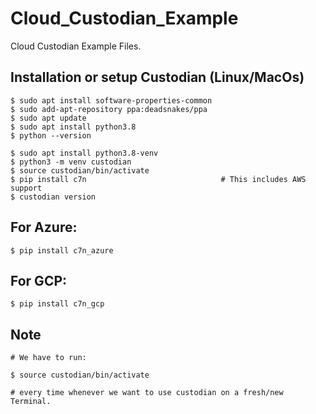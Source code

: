 # Cloud_Custodian_Example
Cloud Custodian Example Files.

## Installation or setup Custodian (Linux/MacOs)

```
$ sudo apt install software-properties-common
$ sudo add-apt-repository ppa:deadsnakes/ppa
$ sudo apt update
$ sudo apt install python3.8
$ python --version

$ sudo apt install python3.8-venv
$ python3 -m venv custodian
$ source custodian/bin/activate
$ pip install c7n                              # This includes AWS support
$ custodian version 
```

## For Azure:

```
$ pip install c7n_azure 
```

## For GCP:

```
$ pip install c7n_gcp
```

## Note

```
# We have to run:

$ source custodian/bin/activate 

# every time whenever we want to use custodian on a fresh/new Terminal.
```
